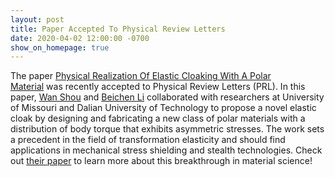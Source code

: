 ```yaml
---
layout: post
title: Paper Accepted To Physical Review Letters
date: 2020-04-02 12:00:00 -0700
show_on_homepage: true
---
```


The paper [Physical Realization Of Elastic Cloaking With A Polar Material](https://journals.aps.org/prl/abstract/10.1103/PhysRevLett.124.114301) was recently accepted to Physical Review Letters (PRL). In this paper, [Wan Shou](https://showone90.wixsite.com/show) and [Beichen Li](http://cfg.mit.edu/content/beichen-li) collaborated with researchers at University of Missouri and Dalian University of Technology to propose a novel elastic cloak by designing and fabricating a new class of polar materials with a distribution of body torque that exhibits asymmetric stresses. The work sets a precedent in the field of transformation elasticity and should find applications in mechanical stress shielding and stealth technologies. Check out [their paper](http://journals.aps.org/prl/abstract/10.1103/PhysRevLett.124.114301) to learn more about this breakthrough in material science!
